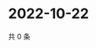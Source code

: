 # 2022-10-22

共 0 条

<!-- BEGIN WEIBO -->
<!-- 最后更新时间 Sat Oct 22 2022 17:11:02 GMT+0800 (China Standard Time) -->

<!-- END WEIBO -->
